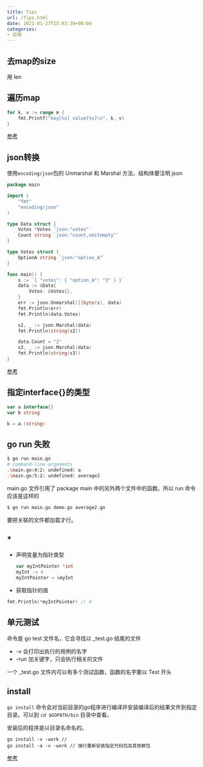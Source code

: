 ```yaml
---
title: Tips
url: /Tips.html
date: 2021-01-27T15:03:39+08:00
categories:
- 后端
---
```


## 去map的size

用 len

## 遍历map

```go
for k, v := range m { 
    fmt.Printf("key[%s] value[%s]\n", k, v)
}
```

[参考](https://stackoverflow.com/questions/1841443/iterating-over-all-the-keys-of-a-map)

## json转换
使用`encoding/json`包的 Unmarshal 和 Marshal 方法，结构体要注明 json 

```go
package main

import (
    "fmt"
    "encoding/json"
)

type Data struct {
    Votes *Votes `json:"votes"`
    Count string `json:"count,omitempty"`
}

type Votes struct {
    OptionA string `json:"option_A"`
}

func main() {
    s := `{ "votes": { "option_A": "3" } }`
    data := &Data{
        Votes: &Votes{},
    }
    err := json.Unmarshal([]byte(s), data)
    fmt.Println(err)
    fmt.Println(data.Votes)

    s2, _ := json.Marshal(data)
    fmt.Println(string(s2))

    data.Count = "2"
    s3, _ := json.Marshal(data)
    fmt.Println(string(s3))
}
```

[参考](https://stackoverflow.com/questions/40429296/decode-json-with-unknown-structure)

## 指定interface{}的类型

```go
var a interface{}
var b string

b = a.(string)
```

## go run 失败

```sh
$ go run main.go
# command-line-arguments
.\main.go:4:2: undefined: a
.\main.go:5:2: undefined: average2
```
main.go 文件引用了 package main 中的另外两个文件中的函数。所以 run 命令应该是这样的
```sh
$ go run main.go demo.go average2.go 
```
要把关联的文件都加载才行。

## *
- 声明变量为指针类型
    ```go
    var myIntPointer *int
    myInt := 4
    myIntPointer = &myInt
    ```
- 获取指针的值
```go
fmt.Println(*myIntPointer) // 4
```
## 单元测试
命令是 go test 文件名，它会寻找以 _test.go 结尾的文件
- -v 会打印出执行的用例的名字 
- -run 加关键字，只会执行相关的文件

一个 _test.go 文件内可以有多个测试函数，函数的名字要以 Test 开头

## install
`go install` 命令会对当前目录的go程序进行编译并安装编译后的结果文件到指定目录。可以到 `cd $GOPATH/bin` 目录中查看。

安装后的程序是以目录名命名的。

```
go install -v -work // 
go install -a -v -work // 强行重新安装指定代码包及其依赖包
```

[参考](https://wiki.jikexueyuan.com/project/go-command-tutorial/0.2.html)
